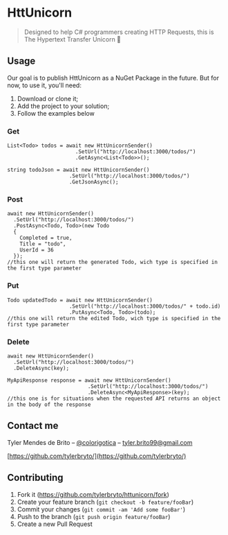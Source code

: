 # HttUnicorn
> Designed to help C# programmers creating HTTP Requests, this is The Hypertext Transfer Unicorn :unicorn:

## Usage
Our goal is to publish HttUnicorn as a NuGet Package in the future. But for now, to use it, you'll need:
1. Download or clone it;
2. Add the project to your solution;
3. Follow the examples below
### Get
```
List<Todo> todos = await new HttUnicornSender()
                      .SetUrl("http://localhost:3000/todos/")
                      .GetAsync<List<Todo>>();
                      
string todoJson = await new HttUnicornSender()
                    .SetUrl("http://localhost:3000/todos/")
                    .GetJsonAsync();
```
### Post
```
await new HttUnicornSender()
  .SetUrl("http://localhost:3000/todos/")
  .PostAsync<Todo, Todo>(new Todo
  {
    Completed = true,
    Title = "todo",
    UserId = 36
  });
//this one will return the generated Todo, wich type is specified in the first type parameter
```
### Put
```
Todo updatedTodo = await new HttUnicornSender()
                    .SetUrl("http://localhost:3000/todos/" + todo.id)
                    .PutAsync<Todo, Todo>(todo);
//this one will return the edited Todo, wich type is specified in the first type parameter
```
### Delete
```
await new HttUnicornSender()
  .SetUrl("http://localhost:3000/todos/")
  .DeleteAsync(key);

MyApiResponse response = await new HttUnicornSender()
                          .SetUrl("http://localhost:3000/todos/")
                          .DeleteAsync<MyApiResponse>(key);
//this one is for situations when the requested API returns an object in the body of the response
```
## Contact me
Tyler Mendes de Brito – [@colorigotica](https://twitter.com/colorigotica) – tyler.brito99@gmail.com

[https://github.com/tylerbryto/](https://github.com/tylerbryto/)

## Contributing

1. Fork it (<https://github.com/tylerbryto/httunicorn/fork>)
2. Create your feature branch (`git checkout -b feature/fooBar`)
3. Commit your changes (`git commit -am 'Add some fooBar'`)
4. Push to the branch (`git push origin feature/fooBar`)
5. Create a new Pull Request
